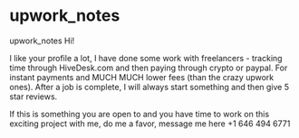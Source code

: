 # upwork_notes
upwork_notes
Hi!

I like your profile a lot, I have done some work with freelancers - tracking time through HiveDesk.com and then paying through crypto or paypal. For instant payments and MUCH MUCH lower fees (than the crazy upwork ones).
After a job is complete, I will always start something and then give 5 star reviews.

If this is something you are open to and you have time to work on this exciting project with me, do me a favor, message me here 
+1 646 494 6771
